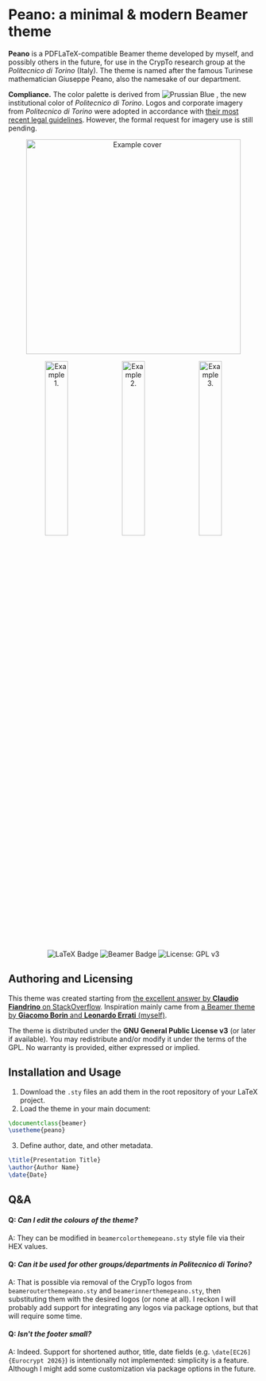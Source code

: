 # Peano: a minimal & modern Beamer theme 

**Peano** is a PDFLaTeX-compatible Beamer theme developed by myself, and possibly others in the future, for use in the CrypTo research group at the *Politecnico di Torino* (Italy). The theme is named after the famous Turinese mathematician Giuseppe Peano, also the namesake of our department. 

**Compliance.** The color palette is derived from ![Prussian Blue](https://img.shields.io/badge/Color-Prussian%20Blue-001e3c?style=flat&labelColor=001e3c&color=001e3c)
, the new institutional color of *Politecnico di Torino*. Logos and corporate imagery from *Politecnico di Torino* were adopted in accordance with [their most recent legal guidelines](https://www.polito.it/en/polito/about-us/corporate-image). However, the formal request for imagery use is still pending.

<p align="center">
  <img src="https://github.com/user-attachments/assets/5ef6915f-850e-4ee4-add5-44e3b253814a"width="432" alt="Example cover" />
</p>
<p align="center">
  <img src="https://github.com/user-attachments/assets/ef8179c9-1c26-4c27-bb0b-6b719a9f5dcb" width="30%" alt="Example 1." />
  <img src="https://github.com/user-attachments/assets/4ad98238-4f5b-42ab-9c84-bc031c42a64a" width="30%" alt="Example 2." />
  <img src="https://github.com/user-attachments/assets/14031e18-b563-4c03-83e7-32f9944c0864" width="30%" alt="Example 3." />
</p>
<p align="center">
  <img src="https://img.shields.io/badge/LaTeX-Project%20Public%20License-blue.svg" alt="LaTeX Badge" />
  <img src="https://img.shields.io/badge/Beamer-Theme-orange.svg" alt="Beamer Badge" />
  <img src="https://img.shields.io/badge/License-GPLv3-blue.svg" alt="License: GPL v3" />
</p>


## Authoring and Licensing

This theme was created starting from [the excellent answer by **Claudio Fiandrino** on StackOverflow](https://tex.stackexchange.com/questions/146529/design-a-custom-beamer-theme-from-scratch). Inspiration mainly came from [a Beamer theme by **Giacomo Borin** and **Leonardo Errati** (myself)](https://github.com/giacomoborin/Beamer-Theme).

The theme is distributed under the **GNU General Public License v3** (or later if available). You may redistribute and/or modify it under the terms of the GPL. No warranty is provided, either expressed or implied.

## Installation and Usage

1. Download the `.sty` files an add them in the root repository of your LaTeX project.
2. Load the theme in your main document:
```latex
\documentclass{beamer}
\usetheme{peano} 
```

3. Define author, date, and other metadata.
```latex
\title{Presentation Title}
\author{Author Name}
\date{Date}
```

## Q&A

#### Q: *Can I edit the colours of the theme?*
A: They can be modified in `beamercolorthemepeano.sty` style file via their HEX values.

#### Q: *Can it be used for other groups/departments in Politecnico di Torino?*
A: That is possible via removal of the CrypTo logos from `beamerouterthemepeano.sty` and `beamerinnerthemepeano.sty`, then substituting them with the desired logos (or none at all). I reckon I will probably add support for integrating any logos via package options, but that will require some time.

#### Q: *Isn't the footer small?*
A: Indeed. Support for shortened author, title, date fields (e.g. `\date[EC26]{Eurocrypt 2026}`) is intentionally not implemented: simplicity is a feature. Although I might add some customization via package options in the future.
